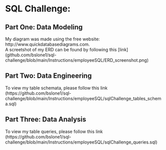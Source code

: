 <h1>SQL Challenge:</h1>
<h2>Part One: Data Modeling</h2>
My diagram was made using the free website: http://www.quickdatabasediagrams.com.
<br>
A screetshot of my ERD can be found by following this [link](github.com/bslone1/sql-challenge/blob/main/Instructions/employeeSQL/ERD_screenshot.png)
<h2>Part Two: Data Engineering</h2>
To view my table schemata, please follow this link (https://github.com/bslone1/sql-challenge/blob/main/Instructions/employeeSQL/sqlChallenge_tables_schema.sql)
<h2>Part Three: Data Analysis</h2>
To view my table queries, please follow this link (https://github.com/bslone1/sql-challenge/blob/main/Instructions/employeeSQL/sqlChallenge_queries.sql)
